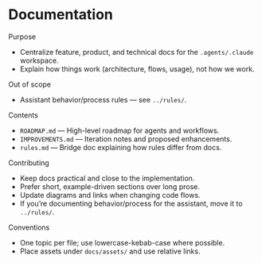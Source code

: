 # Documentation

Purpose
- Centralize feature, product, and technical docs for the `.agents/.claude` workspace.
- Explain how things work (architecture, flows, usage), not how we work.

Out of scope
- Assistant behavior/process rules — see `../rules/`.

Contents
- `ROADMAP.md` — High-level roadmap for agents and workflows.
- `IMPROVEMENTS.md` — Iteration notes and proposed enhancements.
- `rules.md` — Bridge doc explaining how rules differ from docs.

Contributing
- Keep docs practical and close to the implementation.
- Prefer short, example-driven sections over long prose.
- Update diagrams and links when changing code flows.
- If you’re documenting behavior/process for the assistant, move it to `../rules/`.

Conventions
- One topic per file; use lowercase-kebab-case where possible.
- Place assets under `docs/assets/` and use relative links.
